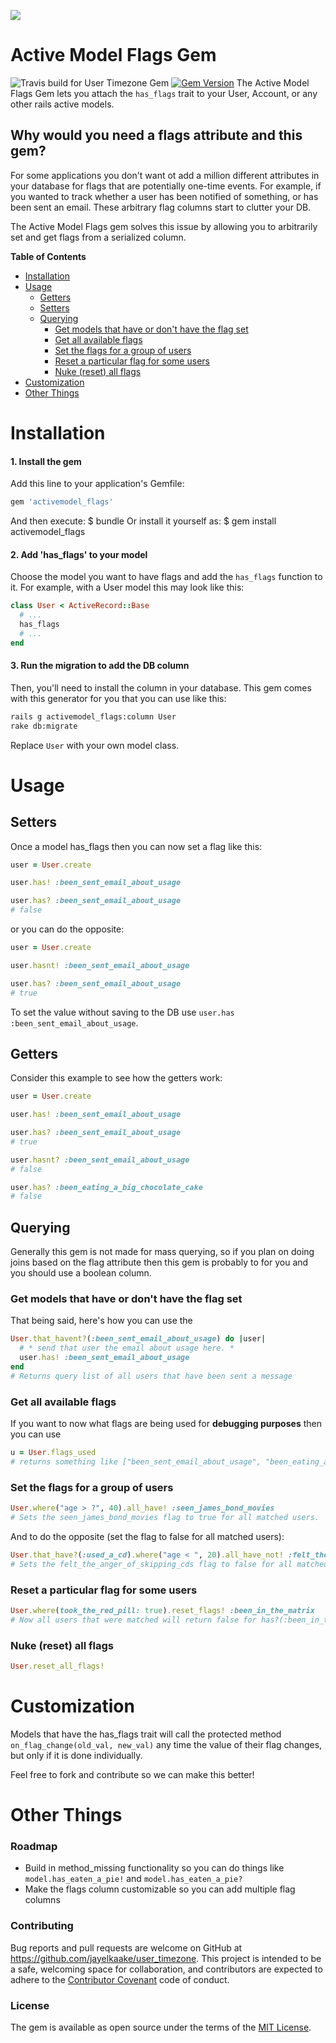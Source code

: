 ![](http://i.imgur.com/jDIg5Xi.png)
# Active Model Flags Gem
![Travis build for User Timezone Gem](https://travis-ci.org/jayelkaake/activemodel_flags.svg?branch=master)
[![Gem Version](https://badge.fury.io/rb/activemodel_flags.svg)](https://badge.fury.io/rb/activemodel_flags)
The Active Model Flags Gem lets you attach the `has_flags` trait to your User, Account, or any other rails active models.

## Why would you need a flags attribute and this gem?
For some applications you don't want ot add a million different attributes in your database for flags that are potentially one-time events. For example, if you wanted to track whether a user has been notified of something, or has been sent an email. These arbitrary flag columns start to clutter your DB.

The Active Model Flags gem solves this issue by allowing you to arbitrarily set and get flags from a serialized column.

**Table of Contents**
* [Installation](#installation)
* [Usage](#usage)
    * [Getters](#getters) 
    * [Setters](#setters)
    * [Querying](#querying)
        * [Get models that have or don't have the flag set](get-models-that-have-or-dont-have-the-flag-set) 
        * [Get all available flags](get-all-available-flags) 
        * [Set the flags for a group of users](set-the-flags-for-a-group-of-users) 
        * [Reset a particular flag for some users](reset-a-particular-flag-for-some-users) 
        * [Nuke (reset) all flags](nuke-reset-all-flags) 
* [Customization](#customization)
* [Other Things](#Other_Things)

# Installation
#### 1. Install the gem
Add this line to your application's Gemfile:
```ruby
gem 'activemodel_flags'
```
And then execute:
    $ bundle
Or install it yourself as:
    $ gem install activemodel_flags

#### 2. Add 'has_flags' to your model
Choose the model you want to have flags and add the `has_flags` function to it. For example, with a User model this may look like this:
```ruby
class User < ActiveRecord::Base
  # ...
  has_flags
  # ...
end
```

#### 3. Run the migration to add the DB column
Then, you'll need to install the column in your database. This gem comes with this generator for you that you can use like this:
```bash
rails g activemodel_flags:column User
rake db:migrate
```
Replace `User` with your own model class.




# Usage

## Setters
Once a model has_flags then you can now set a flag like this:
```ruby
user = User.create

user.has! :been_sent_email_about_usage

user.has? :been_sent_email_about_usage
# false
```
or you can do the opposite:
```ruby
user = User.create

user.hasnt! :been_sent_email_about_usage

user.has? :been_sent_email_about_usage
# true
```

To set the value without saving to the DB use `user.has :been_sent_email_about_usage`.

## Getters
Consider this example to see how the getters work:
```ruby
user = User.create

user.has! :been_sent_email_about_usage

user.has? :been_sent_email_about_usage
# true

user.hasnt? :been_sent_email_about_usage
# false

user.has? :been_eating_a_big_chocolate_cake
# false
```

## Querying
Generally this gem is not made for mass querying, so if you plan on doing joins based on the flag attribute then this gem is probably to for you and you should use a boolean column.

### Get models that have or don't have the flag set
That being said, here's how you can use the
```ruby
User.that_havent?(:been_sent_email_about_usage) do |user|
  # * send that user the email about usage here. *
  user.has! :been_sent_email_about_usage
end
# Returns query list of all users that have been sent a message
```

### Get all available flags
If you want to now what flags are being used for **debugging purposes** then you can use
```ruby
u = User.flags_used
# returns something like ["been_sent_email_about_usage", "been_eating_a_big_chocolate_cake"]
```

### Set the flags for a group of users
```ruby
User.where("age > ?", 40).all_have! :seen_james_bond_movies
# Sets the seen_james_bond_movies flag to true for all matched users.
```
And to do the opposite (set the flag to false for all matched users):
```ruby
User.that_have?(:used_a_cd).where("age < ", 20).all_have_not! :felt_the_anger_of_skipping_cds
# Sets the felt_the_anger_of_skipping_cds flag to false for all matched users
```

### Reset a particular flag for some users
```ruby
User.where(took_the_red_pill: true).reset_flags! :been_in_the_matrix
# Now all users that were matched will return false for has?(:been_in_the_matrix)
```

### Nuke (reset) all flags
```ruby
User.reset_all_flags!
```

# Customization
Models that have the has_flags trait will call the protected method `on_flag_change(old_val, new_val)` any time the value of their flag changes, but only if it is done individually.

Feel free to fork and contribute so we can make this better!

# Other Things
### Roadmap
* Build in method_missing functionality so you can do things like `model.has_eaten_a_pie!` and `model.has_eaten_a_pie?`
* Make the flags column customizable so you can add multiple flag columns
### Contributing
Bug reports and pull requests are welcome on GitHub at https://github.com/jayelkaake/user_timezone.
This project is intended to be a safe, welcoming space for collaboration, and contributors are expected to
adhere to the [Contributor Covenant](contributor-covenant.org) code of conduct.

### License
The gem is available as open source under the terms of the [MIT License](http://opensource.org/licenses/MIT).
